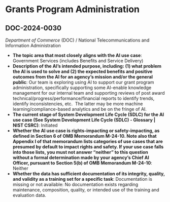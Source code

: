 # Grants Program Administration
## DOC-2024-0030
_Department of Commerce_ (DOC) / National Telecommunications and Information Administration


+ **The topic area that most closely aligns with the AI use case**: Government Services (includes Benefits and Service Delivery)
+ **Description of the AI’s intended purpose, including: (1) what problem the AI is used to solve and (2) the expected benefits and positive outcomes from the AI for an agency’s mission and/or the general public**: Our team is exploring using AI to support our grant program administration, specifically supporting some AI-enable knowledge management for our internal team and supporting reviews of post award technical/progress/performance/financial reports to identify trends, identify inconsistencies, etc.  The latter may be more machine learning/compliance-based analytics and be on the fringe of AI.
+ **The current stage of System Development Life Cycle (SDLC) for the AI use case (See System Development Life Cycle (SDLC) - Glossary | NIST CSRC)**: Initiated
+ **Whether the AI use case is rights-impacting or safety-impacting, as defined in Section 6 of OMB Memorandum M-24-10. Note also that Appendix I of that memorandum lists categories of use cases that are presumed by default to impact rights and safety. If your use case falls into those lists, you must not answer “neither” to this question without a formal determination made by your agency’s Chief AI Officer, pursuant to Section 5(b) of OMB Memorandum M-24-10**: Neither
+ **Whether the data has sufficient documentation of its integrity, quality, and validity as a training set for a specific task**: Documentation is missing or not available: No documentation exists regarding maintenance, composition, quality, or intended use of the training and evaluation data.